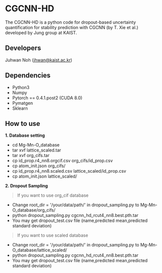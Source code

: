 # CGCNN-HD
The CGCNN-HD is a python code for dropout-based uncertainty quantification for stability prediction with CGCNN (by T. Xie et al.) developed by Jung group at KAIST.

Developers
----------
Juhwan Noh (jhwan@kaist.ac.kr)

Dependencies
------------
-  Python3
-  Numpy
-  Pytorch == 0.4.1.post2 (CUDA 8.0)
-  Pymatgen
-  Sklearn

How to use
------------
**1. Database setting**
- cd Mg-Mn-O_database   
- tar xvf lattice_scaled.tar   
- tar xvf org_cifs.tar   
- cp id_prop.r4_nn8.orgcif.csv org_cifs/id_prop.csv    
- cp atom_init.json org_cifs/    
- cp id_prop.r4_nn8.scaled.csv lattice_scaled/id_prop.csv    
- cp atom_init.json lattice_scaled/     

**2. Dropout Sampling**
> If you want to use org_cif database      
- Change root_dir = '/your/data/path/' in dropout_sampling.py to Mg-Mn-O_database/org_cifs/    
- python dropout_sampling.py cgcnn_hd_rcut4_nn8.best.pth.tar       
- You may get dropout_test.csv file (name,predicted mean,predicted standard deviation)         

> If you want to use scaled database      
- Change root_dir = '/your/data/path/' in dropout_sampling.py to Mg-Mn-O_database/lattice_scaled/    
- python dropout_sampling.py cgcnn_hd_rcut4_nn8.best.pth.tar       
- You may get dropout_test.csv file (name,predicted mean,predicted standard deviation)         
